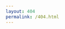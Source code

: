 ```yaml
---
layout: 404
permalink: /404.html
---
```


<!--
# 404

Page not found! :(

The site configured at this address does not contain the requested file. 
-->